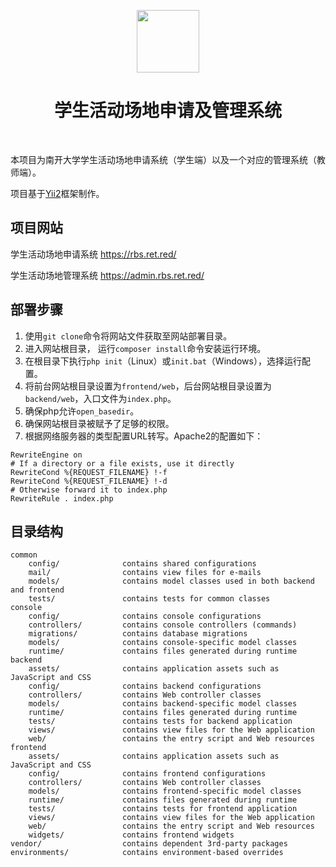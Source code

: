 <p align="center">
    <a href="https://www.netsurfing.science" target="_blank">
        <img src="http://www.nankai.edu.cn/_upload/tpl/00/3f/63/template63/images/logo.png" height="100px">
    </a>
    <h1 align="center">学生活动场地申请及管理系统</h1>
    <br>
</p>

本项目为南开大学学生活动场地申请系统（学生端）以及一个对应的管理系统（教师端）。

项目基于<a href="https://www.yiiframework.com/">Yii2</a>框架制作。

项目网站
-------------------
学生活动场地申请系统 <a href="https://rbs.ret.red/">https://rbs.ret.red/</a>

学生活动场地管理系统 <a href="https://admin.rbs.ret.red/">https://admin.rbs.ret.red/</a>

部署步骤
-------------------
1. 使用`git clone`命令将网站文件获取至网站部署目录。
2. 进入网站根目录， 运行`composer install`命令安装运行环境。
3. 在根目录下执行`php init`（Linux）或`init.bat`（Windows），选择运行配置。
4. 将前台网站根目录设置为`frontend/web`，后台网站根目录设置为`backend/web`，入口文件为`index.php`。
5. 确保php允许`open_basedir`。
6. 确保网站根目录被赋予了足够的权限。
7. 根据网络服务器的类型配置URL转写。Apache2的配置如下：
```angular2html
RewriteEngine on
# If a directory or a file exists, use it directly
RewriteCond %{REQUEST_FILENAME} !-f
RewriteCond %{REQUEST_FILENAME} !-d
# Otherwise forward it to index.php
RewriteRule . index.php
```

目录结构
-------------------

```
common
    config/              contains shared configurations
    mail/                contains view files for e-mails
    models/              contains model classes used in both backend and frontend
    tests/               contains tests for common classes    
console
    config/              contains console configurations
    controllers/         contains console controllers (commands)
    migrations/          contains database migrations
    models/              contains console-specific model classes
    runtime/             contains files generated during runtime
backend
    assets/              contains application assets such as JavaScript and CSS
    config/              contains backend configurations
    controllers/         contains Web controller classes
    models/              contains backend-specific model classes
    runtime/             contains files generated during runtime
    tests/               contains tests for backend application    
    views/               contains view files for the Web application
    web/                 contains the entry script and Web resources
frontend
    assets/              contains application assets such as JavaScript and CSS
    config/              contains frontend configurations
    controllers/         contains Web controller classes
    models/              contains frontend-specific model classes
    runtime/             contains files generated during runtime
    tests/               contains tests for frontend application
    views/               contains view files for the Web application
    web/                 contains the entry script and Web resources
    widgets/             contains frontend widgets
vendor/                  contains dependent 3rd-party packages
environments/            contains environment-based overrides
```
